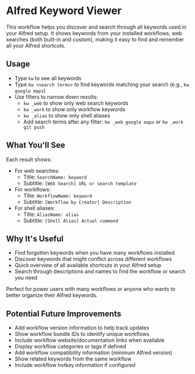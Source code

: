 # Alfred Keyword Viewer

This workflow helps you discover and search through all keywords used in your Alfred setup. It shows keywords from your installed workflows, web searches (both built-in and custom), making it easy to find and remember all your Alfred shortcuts.

## Usage

- Type `kw` to see all keywords
- Type `kw <search terms>` to find keywords matching your search (e.g., `kw google maps`)
- Use filters to narrow down results:
  - `kw _web` to show only web search keywords
  - `kw _work` to show only workflow keywords
  - `kw _alias` to show only shell aliases
  - Add search terms after any filter: `kw _web google maps` or `kw _work git push`

## What You'll See

Each result shows:

- For web searches:
  - Title: `SearchName: keyword`
  - Subtitle: `[Web Search] URL or search template`
- For workflows:
  - Title: `WorkflowName: keyword`
  - Subtitle: `[Workflow by Creator] Description`
- For shell aliases:
  - Title: `AliasName: alias`
  - Subtitle: `[Shell Alias] Actual command`

## Why It's Useful

- Find forgotten keywords when you have many workflows installed
- Discover keywords that might conflict across different workflows
- Quick overview of all available shortcuts in your Alfred setup
- Search through descriptions and names to find the workflow or search you need

Perfect for power users with many workflows or anyone who wants to better organize their Alfred keywords.

## Potential Future Improvements

- Add workflow version information to help track updates
- Show workflow bundle IDs to identify unique workflows
- Include workflow website/documentation links when available
- Display workflow categories or tags if defined
- Add workflow compatibility information (minimum Alfred version)
- Show related keywords from the same workflow
- Include workflow hotkey information if configured
